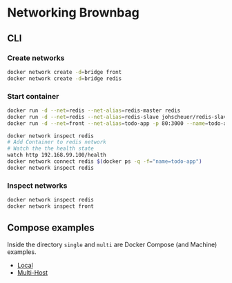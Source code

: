# Networking Brownbag

## CLI

### Create networks

```bash
docker network create -d=bridge front
docker network create -d=bridge redis
```

### Start container

```bash
docker run -d --net=redis --net-alias=redis-master redis
docker run -d --net=redis --net-alias=redis-slave johscheuer/redis-slave:v1
docker run -d --net=front --net-alias=todo-app -p 80:3000 --name=todo-app johscheuer/todo-app-web:v2

docker network inspect redis
# Add Container to redis network
# Watch the the health state
watch http 192.168.99.100/health
docker network connect redis $(docker ps -q -f="name=todo-app")
docker network inspect redis
```

### Inspect networks

```bash
docker network inspect redis
docker network inspect front
```

## Compose examples

Inside the directory `single` and `multi` are Docker Compose (and Machine) examples.

- [Local](single/Readme.md)
- [Multi-Host](multi/Readme.md)
